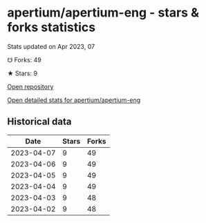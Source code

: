 # apertium/apertium-eng - stars & forks statistics

Stats updated on Apr 2023, 07

☋ Forks: 49

★ Stars: 9

[Open repository](https://github.com/apertium/apertium-eng)

[Open detailed stats for apertium/apertium-eng](https://reviewgithub.com/rep/apertium/apertium-eng)

## Historical data
| Date | Stars | Forks |
|------|-------|-------|
| 2023-04-07 | 9 | 49 | 
| 2023-04-06 | 9 | 49 | 
| 2023-04-05 | 9 | 49 | 
| 2023-04-04 | 9 | 49 | 
| 2023-04-03 | 9 | 48 | 
| 2023-04-02 | 9 | 48 | 

